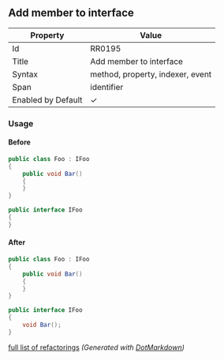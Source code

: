 ## Add member to interface

| Property           | Value                            |
| ------------------ | -------------------------------- |
| Id                 | RR0195                           |
| Title              | Add member to interface          |
| Syntax             | method, property, indexer, event |
| Span               | identifier                       |
| Enabled by Default | &#x2713;                         |

### Usage

#### Before

```csharp
public class Foo : IFoo
{
    public void Bar()
    {
    }
}

public interface IFoo
{
}
```

#### After

```csharp
public class Foo : IFoo
{
    public void Bar()
    {
    }
}

public interface IFoo
{
    void Bar();
}
```

[full list of refactorings](Refactorings.md)
*\(Generated with [DotMarkdown](http://github.com/JosefPihrt/DotMarkdown)\)*